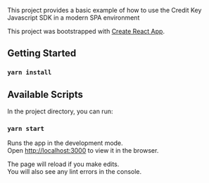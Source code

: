 This project provides a basic example of how to use the Credit Key Javascript SDK in a modern SPA environment

This project was bootstrapped with [Create React App](https://github.com/facebook/create-react-app).

## Getting Started

### `yarn install` 

## Available Scripts

In the project directory, you can run:

### `yarn start`

Runs the app in the development mode.<br>
Open [http://localhost:3000](http://localhost:3000) to view it in the browser.

The page will reload if you make edits.<br>
You will also see any lint errors in the console.
